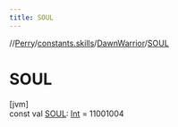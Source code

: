 ```yaml
---
title: SOUL
---
```

//[Perry](../../../index.html)/[constants.skills](../index.html)/[DawnWarrior](index.html)/[SOUL](-s-o-u-l.html)



# SOUL



[jvm]\
const val [SOUL](-s-o-u-l.html): [Int](https://kotlinlang.org/api/latest/jvm/stdlib/kotlin/-int/index.html) = 11001004




